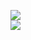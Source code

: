 [![](https://img.shields.io/badge/Made%20With-Github%20Spray-lightgrey.svg?style=for-the-badge&logo=github)](https://github.com/Annihil/github-spray#256)  
[![](https://i.imgur.com/2DrTn0Z.gif)](https://github.com/Annihil/github-spray)